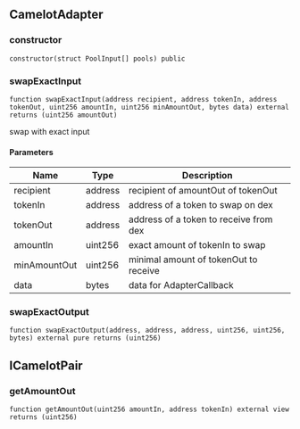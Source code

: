 ## CamelotAdapter

### constructor

```solidity
constructor(struct PoolInput[] pools) public
```

### swapExactInput

```solidity
function swapExactInput(address recipient, address tokenIn, address tokenOut, uint256 amountIn, uint256 minAmountOut, bytes data) external returns (uint256 amountOut)
```

swap with exact input

#### Parameters

| Name | Type | Description |
| ---- | ---- | ----------- |
| recipient | address | recipient of amountOut of tokenOut |
| tokenIn | address | address of a token to swap on dex |
| tokenOut | address | address of a token to receive from dex |
| amountIn | uint256 | exact amount of tokenIn to swap |
| minAmountOut | uint256 | minimal amount of tokenOut to receive |
| data | bytes | data for AdapterCallback |

### swapExactOutput

```solidity
function swapExactOutput(address, address, address, uint256, uint256, bytes) external pure returns (uint256)
```

## ICamelotPair

### getAmountOut

```solidity
function getAmountOut(uint256 amountIn, address tokenIn) external view returns (uint256)
```

